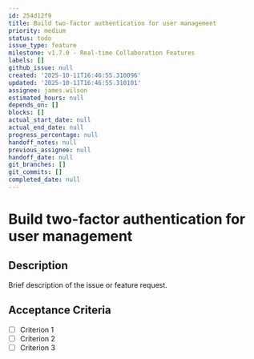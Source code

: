 ```yaml
---
id: 254d12f9
title: Build two-factor authentication for user management
priority: medium
status: todo
issue_type: feature
milestone: v1.7.0 - Real-time Collaboration Features
labels: []
github_issue: null
created: '2025-10-11T16:46:55.310096'
updated: '2025-10-11T16:46:55.310101'
assignee: james.wilson
estimated_hours: null
depends_on: []
blocks: []
actual_start_date: null
actual_end_date: null
progress_percentage: null
handoff_notes: null
previous_assignee: null
handoff_date: null
git_branches: []
git_commits: []
completed_date: null
---
```


# Build two-factor authentication for user management

## Description

Brief description of the issue or feature request.

## Acceptance Criteria

- [ ] Criterion 1
- [ ] Criterion 2
- [ ] Criterion 3